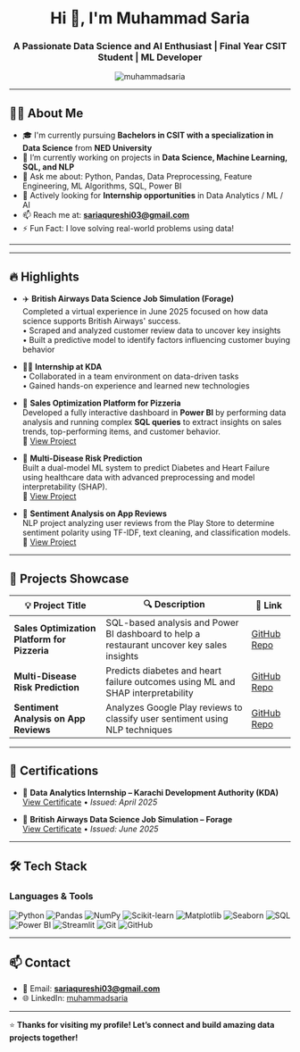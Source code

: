 <h1 align="center">Hi 👋, I'm Muhammad Saria</h1>
<h3 align="center">A Passionate Data Science and AI Enthusiast | Final Year CSIT Student | ML Developer</h3>

<p align="center">
  <img src="https://komarev.com/ghpvc/?username=muhammadsaria&label=Profile%20views&color=0e75b6&style=flat" alt="muhammadsaria" />
</p>

---

## 👨‍💻 About Me

- 🎓 I'm currently pursuing **Bachelors in CSIT with a specialization in Data Science** from **NED University**
- 🌱 I’m currently working on projects in **Data Science, Machine Learning, SQL, and NLP**
- 💬 Ask me about: Python, Pandas, Data Preprocessing, Feature Engineering, ML Algorithms, SQL, Power BI
- 💼 Actively looking for **Internship opportunities** in Data Analytics / ML / AI
- 📫 Reach me at: **sariaqureshi03@gmail.com**
- ⚡ Fun Fact: I love solving real-world problems using data!

---

---

## 🔥 Highlights

- ✈️ **British Airways Data Science Job Simulation (Forage)**  
  Completed a virtual experience in June 2025 focused on how data science supports British Airways' success.  
  • Scraped and analyzed customer review data to uncover key insights  
  • Built a predictive model to identify factors influencing customer buying behavior

- 🧑‍💼 **Internship at KDA**  
  • Collaborated in a team environment on data-driven tasks  
  • Gained hands-on experience and learned new technologies

- 🍕 **Sales Optimization Platform for Pizzeria**  
  Developed a fully interactive dashboard in **Power BI** by performing data analysis and running complex **SQL queries** to extract insights on sales trends, top-performing items, and customer behavior.  
  🔗 [View Project](https://github.com/muhammadsaria/Sales_Optimization_Platform_For_Pizzeria)

- 💉 **Multi-Disease Risk Prediction**  
  Built a dual-model ML system to predict Diabetes and Heart Failure using healthcare data with advanced preprocessing and model interpretability (SHAP).  
  🔗 [View Project](https://github.com/muhammadsaria/Multi-Disease-Risk-Prediction)

- 💬 **Sentiment Analysis on App Reviews**  
  NLP project analyzing user reviews from the Play Store to determine sentiment polarity using TF-IDF, text cleaning, and classification models.  
  🔗 [View Project](https://github.com/muhammadsaria/sentiment-analysis-playstore)


---

## 🧠 Projects Showcase

| 💡 Project Title | 🔍 Description | 🔗 Link |
|------------------|----------------|--------|
| **Sales Optimization Platform for Pizzeria** | SQL-based analysis and Power BI dashboard to help a restaurant uncover key sales insights | [GitHub Repo](https://github.com/muhammadsaria/Sales_Optimization_Platform_For_Pizzeria) |
| **Multi-Disease Risk Prediction** | Predicts diabetes and heart failure outcomes using ML and SHAP interpretability | [GitHub Repo](https://github.com/muhammadsaria/Multi-Disease-Risk-Prediction) |
| **Sentiment Analysis on App Reviews** | Analyzes Google Play reviews to classify user sentiment using NLP techniques | [GitHub Repo](https://github.com/muhammadsaria/sentiment-analysis-playstore) |

---

## 📜 Certifications

- 📄 **Data Analytics Internship – Karachi Development Authority (KDA)**  
  [View Certificate](https://drive.google.com/file/d/1rIhIJ2qlRWMmx2-Sh3FTvNFLM1zaO7gj/view?usp=sharing) • *Issued: April 2025*

- 📄 **British Airways Data Science Job Simulation – Forage**  
  [View Certificate](https://drive.google.com/file/d/1mXhlgaoiQSEu2yxF2z4rawNkMyFRWij7/view?usp=sharing) • *Issued: June 2025*

---

## 🛠️ Tech Stack

### Languages & Tools

![Python](https://img.shields.io/badge/-Python-3776AB?logo=python&logoColor=white)
![Pandas](https://img.shields.io/badge/-Pandas-150458?logo=pandas&logoColor=white)
![NumPy](https://img.shields.io/badge/-NumPy-013243?logo=numpy)
![Scikit-learn](https://img.shields.io/badge/-Scikit--Learn-F7931E?logo=scikit-learn&logoColor=white)
![Matplotlib](https://img.shields.io/badge/-Matplotlib-11557C?logo=matplotlib)
![Seaborn](https://img.shields.io/badge/-Seaborn-4C4C4C)
![SQL](https://img.shields.io/badge/-SQL-4479A1?logo=mysql&logoColor=white)
![Power BI](https://img.shields.io/badge/-Power%20BI-F2C811?logo=powerbi&logoColor=black)
![Streamlit](https://img.shields.io/badge/-Streamlit-FF4B4B?logo=streamlit&logoColor=white)
![Git](https://img.shields.io/badge/-Git-F05032?logo=git&logoColor=white)
![GitHub](https://img.shields.io/badge/-GitHub-181717?logo=github&logoColor=white)



---

## 📫 Contact

- 📧 Email: **sariaqureshi03@gmail.com**
- 🌐 LinkedIn: [muhammadsaria](https://www.linkedin.com/in/muhammadsaria03)



---

⭐️ **Thanks for visiting my profile! Let’s connect and build amazing data projects together!**
